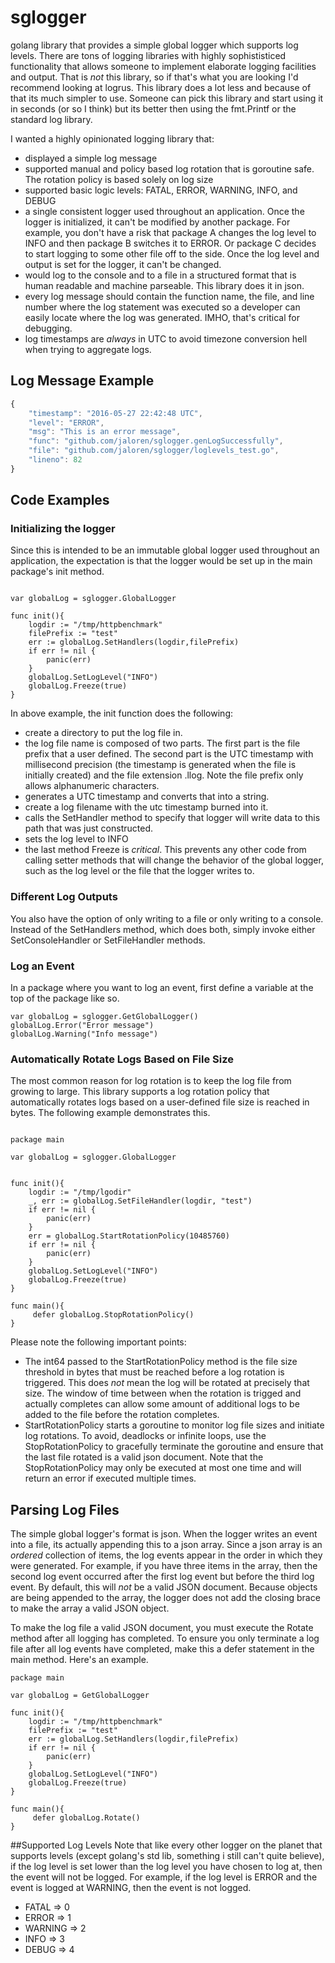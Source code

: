 # sglogger
golang library that provides a simple global logger which supports log levels. There are tons of logging libraries with highly sophististiced functionality that allows someone to implement elaborate logging facilities and output. That is *not* this library, so if that's what you are looking I'd recommend looking at logrus. This library does a lot less and because of that its much simpler to use. Someone can pick this library and start using it in seconds (or so I think) but its better then using the fmt.Printf or the standard log library. 

I wanted a highly opinionated logging library that:
- displayed a simple log message
- supported manual and policy based log rotation that is goroutine safe. The rotation policy is based solely on log size
- supported basic logic levels: FATAL, ERROR, WARNING, INFO, and DEBUG
- a single consistent logger used throughout an application. Once the logger is initialized, it can't be modified by another package. For example, you don't have a risk that package A changes the log level to INFO and then package B switches it to ERROR. Or package C decides to start logging to some other file off to the side. Once the log level and output is set for the logger, it can't be changed.
- would log to the console and to a file in a structured format that is human readable and machine parseable. This library does it in json.
- every log message should contain the function name, the file, and line number where the log statement was executed so a developer can easily locate where the log was generated. IMHO, that's critical for debugging.
- log timestamps are *always* in UTC to avoid timezone conversion hell when trying to aggregate logs.

## Log Message Example

```javascript
{
	"timestamp": "2016-05-27 22:42:48 UTC",
	"level": "ERROR",
	"msg": "This is an error message",
	"func": "github.com/jaloren/sglogger.genLogSuccessfully",
	"file": "github.com/jaloren/sglogger/loglevels_test.go",
	"lineno": 82
}
```

## Code Examples

### Initializing the logger

Since this is intended to be an immutable global logger used throughout an application, the expectation is that the logger would be set up in the main package's init method.

```golang

var globalLog = sglogger.GlobalLogger

func init(){
	logdir := "/tmp/httpbenchmark"
	filePrefix := "test"
	err := globalLog.SetHandlers(logdir,filePrefix)
	if err != nil {
		panic(err)
	}
	globalLog.SetLogLevel("INFO")
	globalLog.Freeze(true)
}
```

In above example, the init function does the following:
- create a directory to put the log file in.
- the log file name is composed of two parts. The first part is the file prefix that a user defined. The second part is the UTC timestamp with millisecond precision (the timestamp is generated when the file is initially created) and the file extension .llog. Note the file prefix only allows alphanumeric characters.
- generates a UTC timestamp and converts that into a string.
- create a log filename with the utc timestamp burned into it.
- calls the SetHandler method to specify that logger will write data to this path that was just constructed.
- sets the log level to INFO
- the last method Freeze is *critical*. This prevents any other code from calling setter methods that will change the behavior of the global logger, such as the log level or the file that the logger writes to.

### Different Log Outputs

You also have the option of only writing to a file or only writing to a console. Instead of the SetHandlers method, which does both, simply invoke either SetConsoleHandler or SetFileHandler methods. 

### Log an Event

In a package where you want to log an event, first define a variable at the top of the package like so.
```golang
var globalLog = sglogger.GetGlobalLogger()
globalLog.Error("Error message")
globalLog.Warning("Info message")
```

### Automatically Rotate Logs Based on File Size
The most common reason for log rotation is to keep the log file from growing to large. This library supports a log rotation policy that automatically rotates logs based on a user-defined file size is reached in bytes. The following example demonstrates this.
```golang

package main

var globalLog = sglogger.GlobalLogger


func init(){
	logdir := "/tmp/lgodir"
	_, err := globalLog.SetFileHandler(logdir, "test")
	if err != nil {
		panic(err)
	}
	err = globalLog.StartRotationPolicy(10485760)
	if err != nil {
		panic(err)
	}
	globalLog.SetLogLevel("INFO")
	globalLog.Freeze(true)
}

func main(){
     defer globalLog.StopRotationPolicy()
}
```
Please note the following important points:
- The int64 passed to the StartRotationPolicy method is the file size threshold in bytes that must be reached before a log rotation is triggered. This does *not* mean the log will be rotated at precisely that size. The window of time between when the rotation is trigged and actually completes can allow some amount of additional logs to be added to the file before the rotation completes.
- StartRotationPolicy starts a goroutine to monitor log file sizes and initiate log rotations. To avoid, deadlocks or infinite loops, use the StopRotationPolicy to gracefully terminate the goroutine and ensure that the last file rotated is a valid json document. Note that the StopRotationPolicy may only be executed at most one time and will return an error if executed multiple times.


## Parsing Log Files

The simple global logger's format is json. When the logger writes an event into a file, its actually appending this to a json array. Since a json array is an *ordered* collection of items, the log events appear in the order in which they were generated. For example, if you have three items in the array, then the second log event occurred after the first log event but before the third log event. By default, this will *not* be a valid JSON document. Because objects are being appended to the array, the logger does not add the closing brace to make the array a valid JSON object. 

To make the log file a valid JSON document, you must execute the Rotate method after all logging has completed. To ensure you only terminate a log file after all log events have completed, make this a defer statement in the main method. Here's an example.

```golang
package main

var globalLog = GetGlobalLogger

func init(){
	logdir := "/tmp/httpbenchmark"
	filePrefix := "test"
	err := globalLog.SetHandlers(logdir,filePrefix)
	if err != nil {
		panic(err)
	}
	globalLog.SetLogLevel("INFO")
	globalLog.Freeze(true)
}

func main(){
     defer globalLog.Rotate()
}

```

##Supported Log Levels
Note that like every other logger on the planet that supports levels (except golang's std lib, something i still can't quite believe), if the log level is set lower than the log level you have chosen to log at, then the event will not be logged. For example, if the log level is ERROR and the event is logged at WARNING, then the event is not logged.
 
- FATAL => 0
- ERROR => 1
- WARNING => 2
- INFO => 3
- DEBUG => 4